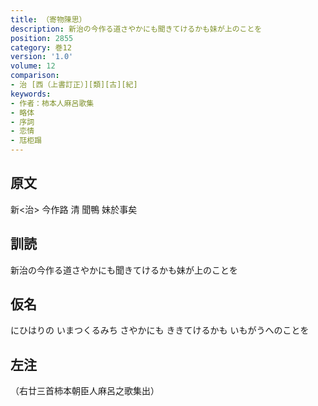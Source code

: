 ```yaml
---
title: （寄物陳思）
description: 新治の今作る道さやかにも聞きてけるかも妹が上のことを
position: 2855
category: 巻12
version: '1.0'
volume: 12
comparison:
- 治 [西（上書訂正）][類][古][紀]
keywords:
- 作者：柿本人麻呂歌集
- 略体
- 序詞
- 恋情
- 尫柜蹋
---
```


## 原文

新<治> 今作路 清 聞鴨 妹於事矣

## 訓読

新治の今作る道さやかにも聞きてけるかも妹が上のことを

## 仮名

にひはりの いまつくるみち さやかにも ききてけるかも いもがうへのことを

## 左注

（右廿三首柿本朝臣人麻呂之歌集出）
